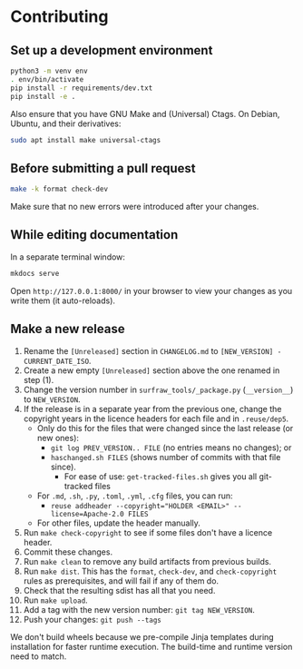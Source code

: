 # Contributing

## Set up a development environment
```sh
python3 -m venv env
. env/bin/activate
pip install -r requirements/dev.txt
pip install -e .
```

Also ensure that you have GNU Make and (Universal) Ctags.  On Debian, Ubuntu, and their derivatives:
```sh
sudo apt install make universal-ctags
```

## Before submitting a pull request
```sh
make -k format check-dev
```

Make sure that no new errors were introduced after your changes.

## While editing documentation
In a separate terminal window:
```sh
mkdocs serve
```

Open `http://127.0.0.1:8000/` in your browser to view your changes as you write
them (it auto-reloads).

## Make a new release
1. Rename the `[Unreleased]` section in `CHANGELOG.md` to `[NEW_VERSION] - CURRENT_DATE_ISO`.
2. Create a new empty `[Unreleased]` section above the one renamed in step (1).
3. Change the version number in `surfraw_tools/_package.py` (`__version__`) to
   `NEW_VERSION`.
4. If the release is in a separate year from the previous one, change the copyright
   years in the licence headers for each file and in `.reuse/dep5`.
     - Only do this for the files that were changed since the last release (or
       new ones):
        - `git log PREV_VERSION.. FILE` (no entries means no changes); or
        - `haschanged.sh FILES` (shows number of commits with that file since).
            - For ease of use: `get-tracked-files.sh` gives you all git-tracked files
     - For `.md`, `.sh`, `.py`, `.toml`, `.yml`, `.cfg` files, you can run:
        - `reuse addheader --copyright="HOLDER <EMAIL>" --license=Apache-2.0 FILES`
     - For other files, update the header manually.
5. Run `make check-copyright` to see if some files don't have a licence header.
6. Commit these changes.
7. Run `make clean` to remove any build artifacts from previous builds.
8. Run `make dist`.  This has the `format`, `check-dev`, and `check-copyright`
rules as prerequisites, and will fail if any of them do.
9. Check that the resulting sdist has all that you need.
10. Run `make upload`.
11. Add a tag with the new version number: `git tag NEW_VERSION`.
12. Push your changes: `git push --tags`

We don't build wheels because we pre-compile Jinja templates during
installation for faster runtime execution.  The build-time and runtime version
need to match.

